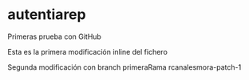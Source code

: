 # autentiarep
Primeras prueba con GitHub

Esta es la primera modificación inline del fichero

Segunda modificación con branch primeraRama rcanalesmora-patch-1
